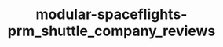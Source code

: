 ---
schema: default
title: modular-spaceflights-prm_shuttle_company_reviews
organization: ResponsibleAIML
notes: type = kedro_datasets.pandas.parquet_dataset
resources:
  - name: modular-spaceflights-prm_shuttle_company_reviews
    url: 'https://www.github.com/ResponsibleAIML/django-kedro/tree/main/kedro-projects/demo-project-kedro/data/03_primary/prm_shuttle_company_reviews.pq'
    format: pq
category:
  - 03-primary
maintainer: 
maintainer_email: 
project:
  - modular-spaceflights
preview: |
  <table border="1" class="dataframe">
    <thead>
      <tr style="text-align: right;">
        <th></th>
        <th>shuttle_id</th>
        <th>shuttle_location</th>
        <th>shuttle_type</th>
        <th>engine_type</th>
        <th>engine_vendor</th>
        <th>engines</th>
        <th>passenger_capacity</th>
        <th>cancellation_policy</th>
        <th>crew</th>
        <th>d_check_complete</th>
        <th>moon_clearance_complete</th>
        <th>price</th>
        <th>company_id</th>
        <th>review_scores_rating</th>
        <th>review_scores_comfort</th>
        <th>review_scores_amenities</th>
        <th>review_scores_trip</th>
        <th>review_scores_crew</th>
        <th>review_scores_location</th>
        <th>review_scores_price</th>
        <th>number_of_reviews</th>
        <th>reviews_per_month</th>
        <th>review_id</th>
        <th>company_rating</th>
        <th>company_location</th>
        <th>total_fleet_count</th>
        <th>iata_approved</th>
      </tr>
    </thead>
    <tbody>
      <tr>
        <th>0</th>
        <td>63561</td>
        <td>Niue</td>
        <td>Type V5</td>
        <td>Quantum</td>
        <td>ThetaBase Services</td>
        <td>1.0</td>
        <td>2</td>
        <td>strict</td>
        <td>1.0</td>
        <td>False</td>
        <td>False</td>
        <td>1325.0</td>
        <td>35029</td>
        <td>97</td>
        <td>10</td>
        <td>9</td>
        <td>10</td>
        <td>10</td>
        <td>9</td>
        <td>10</td>
        <td>133</td>
        <td>1.65</td>
        <td>1</td>
        <td>1.00</td>
        <td>Niue</td>
        <td>4.0</td>
        <td>False</td>
      </tr>
      <tr>
        <th>1</th>
        <td>53260</td>
        <td>Niue</td>
        <td>Type V5</td>
        <td>Quantum</td>
        <td>Banks, Wood and Phillips</td>
        <td>1.0</td>
        <td>2</td>
        <td>strict</td>
        <td>1.0</td>
        <td>False</td>
        <td>False</td>
        <td>1325.0</td>
        <td>35029</td>
        <td>98</td>
        <td>10</td>
        <td>9</td>
        <td>10</td>
        <td>10</td>
        <td>9</td>
        <td>10</td>
        <td>37</td>
        <td>0.48</td>
        <td>1354</td>
        <td>1.00</td>
        <td>Niue</td>
        <td>4.0</td>
        <td>False</td>
      </tr>
      <tr>
        <th>2</th>
        <td>51019</td>
        <td>Niue</td>
        <td>Type V5</td>
        <td>Quantum</td>
        <td>ThetaBase Services</td>
        <td>1.0</td>
        <td>2</td>
        <td>flexible</td>
        <td>1.0</td>
        <td>False</td>
        <td>False</td>
        <td>1260.0</td>
        <td>35029</td>
        <td>92</td>
        <td>10</td>
        <td>9</td>
        <td>10</td>
        <td>10</td>
        <td>9</td>
        <td>9</td>
        <td>10</td>
        <td>0.15</td>
        <td>1985</td>
        <td>1.00</td>
        <td>Niue</td>
        <td>4.0</td>
        <td>False</td>
      </tr>
      <tr>
        <th>3</th>
        <td>53898</td>
        <td>Niue</td>
        <td>Type V5</td>
        <td>Plasma</td>
        <td>ThetaBase Services</td>
        <td>3.0</td>
        <td>5</td>
        <td>strict</td>
        <td>3.0</td>
        <td>False</td>
        <td>False</td>
        <td>2196.0</td>
        <td>35029</td>
        <td>98</td>
        <td>10</td>
        <td>9</td>
        <td>10</td>
        <td>10</td>
        <td>9</td>
        <td>10</td>
        <td>11</td>
        <td>0.21</td>
        <td>4879</td>
        <td>1.00</td>
        <td>Niue</td>
        <td>4.0</td>
        <td>False</td>
      </tr>
      <tr>
        <th>4</th>
        <td>36260</td>
        <td>Anguilla</td>
        <td>Type V5</td>
        <td>Quantum</td>
        <td>ThetaBase Services</td>
        <td>1.0</td>
        <td>2</td>
        <td>strict</td>
        <td>1.0</td>
        <td>True</td>
        <td>False</td>
        <td>1780.0</td>
        <td>30292</td>
        <td>90</td>
        <td>8</td>
        <td>9</td>
        <td>10</td>
        <td>9</td>
        <td>9</td>
        <td>9</td>
        <td>3</td>
        <td>0.09</td>
        <td>2</td>
        <td>0.67</td>
        <td>Anguilla</td>
        <td>6.0</td>
        <td>False</td>
      </tr>
      <tr>
        <th>5</th>
        <td>32973</td>
        <td>Anguilla</td>
        <td>Type O3</td>
        <td>Quantum</td>
        <td>ThetaBase Services</td>
        <td>1.0</td>
        <td>3</td>
        <td>strict</td>
        <td>3.0</td>
        <td>True</td>
        <td>False</td>
        <td>1975.0</td>
        <td>30292</td>
        <td>80</td>
        <td>8</td>
        <td>6</td>
        <td>10</td>
        <td>10</td>
        <td>10</td>
        <td>8</td>
        <td>1</td>
        <td>0.21</td>
        <td>16448</td>
        <td>0.67</td>
        <td>Anguilla</td>
        <td>6.0</td>
        <td>False</td>
      </tr>
      <tr>
        <th>6</th>
        <td>5333</td>
        <td>Anguilla</td>
        <td>Type O3</td>
        <td>Quantum</td>
        <td>ThetaBase Services</td>
        <td>1.0</td>
        <td>2</td>
        <td>strict</td>
        <td>1.0</td>
        <td>True</td>
        <td>False</td>
        <td>1754.0</td>
        <td>30292</td>
        <td>60</td>
        <td>8</td>
        <td>6</td>
        <td>10</td>
        <td>10</td>
        <td>8</td>
        <td>6</td>
        <td>1</td>
        <td>0.03</td>
        <td>16449</td>
        <td>0.67</td>
        <td>Anguilla</td>
        <td>6.0</td>
        <td>False</td>
      </tr>
      <tr>
        <th>7</th>
        <td>23871</td>
        <td>Anguilla</td>
        <td>Type O3</td>
        <td>Quantum</td>
        <td>ThetaBase Services</td>
        <td>1.0</td>
        <td>1</td>
        <td>strict</td>
        <td>1.0</td>
        <td>True</td>
        <td>False</td>
        <td>1455.0</td>
        <td>30292</td>
        <td>80</td>
        <td>10</td>
        <td>10</td>
        <td>10</td>
        <td>10</td>
        <td>10</td>
        <td>10</td>
        <td>1</td>
        <td>0.37</td>
        <td>16620</td>
        <td>0.67</td>
        <td>Anguilla</td>
        <td>6.0</td>
        <td>False</td>
      </tr>
      <tr>
        <th>8</th>
        <td>57015</td>
        <td>Russian Federation</td>
        <td>Type V5</td>
        <td>Quantum</td>
        <td>ThetaBase Services</td>
        <td>1.0</td>
        <td>2</td>
        <td>moderate</td>
        <td>0.0</td>
        <td>False</td>
        <td>False</td>
        <td>1715.0</td>
        <td>19032</td>
        <td>95</td>
        <td>9</td>
        <td>10</td>
        <td>9</td>
        <td>10</td>
        <td>9</td>
        <td>9</td>
        <td>14</td>
        <td>0.14</td>
        <td>3</td>
        <td>0.67</td>
        <td>Russian Federation</td>
        <td>4.0</td>
        <td>False</td>
      </tr>
      <tr>
        <th>9</th>
        <td>19134</td>
        <td>Russian Federation</td>
        <td>Type V5</td>
        <td>Plasma</td>
        <td>ThetaBase Services</td>
        <td>1.0</td>
        <td>5</td>
        <td>moderate</td>
        <td>2.0</td>
        <td>False</td>
        <td>False</td>
        <td>2807.0</td>
        <td>19032</td>
        <td>93</td>
        <td>9</td>
        <td>9</td>
        <td>10</td>
        <td>10</td>
        <td>9</td>
        <td>9</td>
        <td>76</td>
        <td>0.85</td>
        <td>120</td>
        <td>0.67</td>
        <td>Russian Federation</td>
        <td>4.0</td>
        <td>False</td>
      </tr>
    </tbody>
  </table>
---